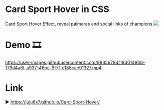 # Card Sport Hover in CSS
Card Sport Hover Effect, reveal palmares and social links of champions <img src="https://img.shields.io/badge/CSS3-1572B6?style=for-the-badge&logo=css3&logoColor=white">

# Demo 🎞️
https://user-images.githubusercontent.com/98356784/184014806-179d4a6f-a937-46bc-9f7f-e188cce91327.mp4

# Link
▶️ https://juju6x7.github.io/Card-Sport-Hover/
